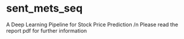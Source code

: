 # sent_mets_seq
A Deep Learning Pipeline for Stock Price Prediction /n
Please read the report pdf for further information
